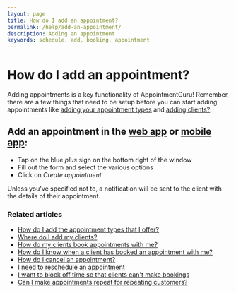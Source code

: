 ```yaml
---
layout: page
title: How do I add an appointment?
permalink: /help/add-an-appointment/
description: Adding an appointment
keywords: schedule, add, booking, appointment
---
```


# How do I add an appointment?

Adding appointments is a key functionality of AppointmentGuru! Remember, there are a few things that need to be setup before you can start adding appointments like [adding your appointment types](/help/add-appointment-types) and [adding clients?](/help/add-clients).

## Add an appointment in the [web app](https://app.appointmentguru.co/) or [mobile app](/help/is-there-a-mobile-app):

* Tap on the blue *plus* sign on the bottom right of the window
* Fill out the form and select the various options
* Click on *Create appointment*

Unless you've specified not to, a notification will be sent to the client with the details of their appointment.

### Related articles

* [How do I add the appointment types that I offer?](/help/add-appointment-types)
* [Where do I add my clients?](/help/add-clients)
* [How do my clients book appointments with me?](/help/how-do-clients-book-appointments)
* [How do I know when a client has booked an appointment with me?](/help/how-do-I-know-when-an-appointment-has-been-booked)
* [How do I cancel an appointment?](/help/cancel-appointment)
* [I need to reschedule an appointment](/help/reschedule-appointment)
* [I want to block off time so that clients can't make bookings](/help/block-off-time)
* [Can I make appointments repeat for repeating customers?](/help/make-appointments-repeat)
